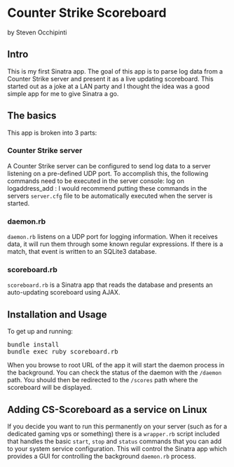 # Counter Strike Scoreboard
by Steven Occhipinti


## Intro

This is my first Sinatra app.
The goal of this app is to parse log data from a Counter Strike server and
present it as a live updating scoreboard.
This started out as a joke at a LAN party and I thought the idea was a good
simple app for me to give Sinatra a go.


## The basics

This app is broken into 3 parts:

### Counter Strike server

A Counter Strike server can be configured to send log data to a server
listening on a pre-defined UDP port.
To accomplish this, the following commands need to be executed in the server console:
    log on
    logaddress_add <server>:<port>
I would recommend putting these commands in the servers `server.cfg` file to be
automatically executed when the server is started.

### daemon.rb

`daemon.rb` listens on a UDP port for logging information.
When it receives data, it will run them through some known regular expressions.
If there is a match, that event is written to an SQLite3 database.

### scoreboard.rb

`scoreboard.rb` is a Sinatra app that reads the database and presents an
auto-updating scoreboard using AJAX.

## Installation and Usage

To get up and running:
<pre>
bundle install
bundle exec ruby scoreboard.rb
</pre>
When you browse to root URL of the app it will start the daemon process in the
background.
You can check the status of the daemon with the `/daemon` path.
You should then be redirected to the `/scores` path where the scoreboard will
be displayed.

## Adding CS-Scoreboard as a service on Linux

If you decide you want to run this permanently on your server (such as for a
dedicated gaming vps or something) there is a `wrapper.rb` script included that
handles the basic `start`, `stop` and `status` commands that you can add to
your system service configuration.
This will control the Sinatra app which provides a GUI for controlling the
background `daemon.rb` process.
